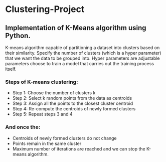 # Clustering-Project
## Implementation of K-Means algorithm using Python.
K-means algorithm capable of partitioning a dataset into clusters based on their similarity. Specify the number of clusters (which is a hyper parameter) that we want the data to be grouped  into. Hyper parameters are adjustable parameters choose to train a model that carries out the  training process itself.
### Steps of K-means clustering:
 - Step 1: Choose the number of clusters k
 - Step 2: Select k random points from the data as centroids 
 - Step 3: Assign all the points to the closest cluster centroid 
 - Step 4: Re-compute the centroids of newly formed clusters 
 - Step 5: Repeat steps 3 and 4 
### And once the: 
-  Centroids of newly formed clusters do not change 
-  Points remain in the same cluster 
-  Maximum number of iterations are reached and we can stop the K-means algorithm.

